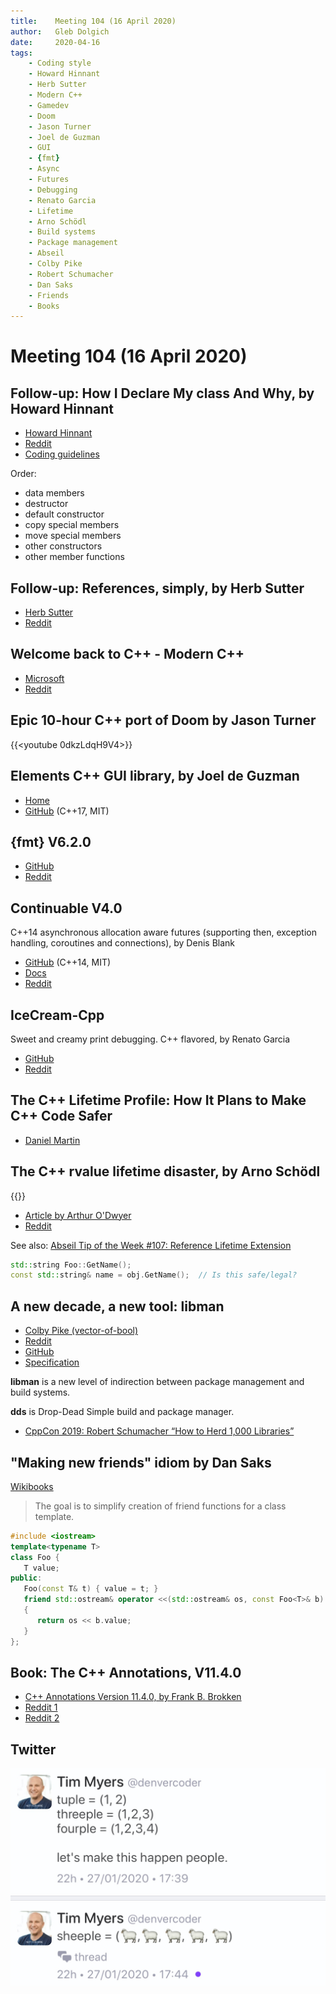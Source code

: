 ```yaml
---
title:    Meeting 104 (16 April 2020)
author:   Gleb Dolgich
date:     2020-04-16
tags:
    - Coding style
    - Howard Hinnant
    - Herb Sutter
    - Modern C++
    - Gamedev
    - Doom
    - Jason Turner
    - Joel de Guzman
    - GUI
    - {fmt}
    - Async
    - Futures
    - Debugging
    - Renato Garcia
    - Lifetime
    - Arno Schödl
    - Build systems
    - Package management
    - Abseil
    - Colby Pike
    - Robert Schumacher
    - Dan Saks
    - Friends
    - Books
---
```


# Meeting 104 (16 April 2020)

## Follow-up: How I Declare My class And Why, by Howard Hinnant

* [Howard Hinnant](http://howardhinnant.github.io/classdecl.html)
* [Reddit](https://www.reddit.com/r/cpp/comments/f918oz/how_i_declare_my_class_and_why_howard_e_hinnant/)
* [Coding guidelines](http://howardhinnant.github.io/coding_guidelines.html)

Order:

* data members
* destructor
* default constructor
* copy special members
* move special members
* other constructors
* other member functions

## Follow-up: References, simply, by Herb Sutter

* [Herb Sutter](https://herbsutter.com/2020/02/23/references-simply/)
* [Reddit](https://www.reddit.com/r/cpp/comments/f8jrfk/references_simply/)

## Welcome back to C++ - Modern C++

* [Microsoft](https://docs.microsoft.com/en-us/cpp/cpp/welcome-back-to-cpp-modern-cpp?view=vs-2019)
* [Reddit](https://www.reddit.com/r/programming/comments/g002s9/welcome_back_to_c/)

## Epic 10-hour C++ port of Doom by Jason Turner

{{<youtube 0dkzLdqH9V4>}}

## Elements C++ GUI library, by Joel de Guzman

* [Home](http://cycfi.github.io/elements/)
* [GitHub](https://github.com/cycfi/elements) (C++17, MIT)

## {fmt} V6.2.0

* [GitHub](https://github.com/fmtlib/fmt/releases/tag/6.2.0)
* [Reddit](https://www.reddit.com/r/cpp/comments/fvyixl/fmt_62_released_with_improved_error_reporting/)

## Continuable V4.0

C++14 asynchronous allocation aware futures (supporting then, exception handling, coroutines and connections), by Denis Blank

* [GitHub](https://github.com/Naios/continuable) (C++14, MIT)
* [Docs](https://naios.github.io/continuable/)
* [Reddit](https://www.reddit.com/r/cpp/comments/fw1dhx/continuable_40_released_zero_cost_futures_now/)

## IceCream-Cpp

Sweet and creamy print debugging. C++ flavored, by Renato Garcia

* [GitHub](https://github.com/renatoGarcia/icecream-cpp)
* [Reddit](https://www.reddit.com/r/cpp/comments/fun91l/icecreamcpp_a_c_helper_library_to_print_debugging/)

## The C++ Lifetime Profile: How It Plans to Make C++ Code Safer

* [Daniel Martin](https://pspdfkit.com/blog/2020/the-cpp-lifetime-profile/)

## The C++ rvalue lifetime disaster, by Arno Schödl

{{<youtube s9vBk5CxFyY>}}

* [Article by Arthur O'Dwyer](https://quuxplusone.github.io/blog/2020/03/04/rvalue-lifetime-disaster/)
* [Reddit](https://www.reddit.com/r/cpp/comments/fdi5pb/thoughts_on_the_c_rvalue_lifetime_disaster/)

See also: [Abseil Tip of the Week #107: Reference Lifetime Extension](https://abseil.io/tips/107)

```cpp
std::string Foo::GetName();
const std::string& name = obj.GetName();  // Is this safe/legal?
```

## A new decade, a new tool: **libman**

* [Colby Pike (vector-of-bool)](https://vector-of-bool.github.io/2020/01/06/new-decade.html)
* [Reddit](https://www.reddit.com/r/cpp/comments/ekwb4y/a_new_decade_a_new_tool/)
* [GitHub](https://github.com/vector-of-bool/libman)
* [Specification](https://api.csswg.org/bikeshed/?force=1&url=https://raw.githubusercontent.com/vector-of-bool/libman/develop/data/spec.bs)

**libman** is a new level of indirection between package management and build systems.

**dds** is Drop-Dead Simple build and package manager.

* [CppCon 2019: Robert Schumacher “How to Herd 1,000 Libraries”](https://youtu.be/Lb3hlLlHTrs)

## "Making new friends" idiom by Dan Saks

[Wikibooks](https://en.wikibooks.org/wiki/More_C%2B%2B_Idioms/Making_New_Friends)

> The goal is to simplify creation of friend functions for a class template.

```cpp
#include <iostream>
template<typename T>
class Foo {
   T value;
public:
   Foo(const T& t) { value = t; }
   friend std::ostream& operator <<(std::ostream& os, const Foo<T>& b)
   {
      return os << b.value;
   }
};
```

## Book: The C++ Annotations, V11.4.0

* [C++ Annotations Version 11.4.0, by Frank B. Brokken](http://www.icce.rug.nl/documents/cplusplus)
* [Reddit 1](https://www.reddit.com/r/cpp/comments/62lqfn/the_c_annotations_a_free_gpl_uptodate_c17/)
* [Reddit 2](https://www.reddit.com/r/cpp/comments/fqkf51/the_c_annotations_a_free_gpl_uptodate_c20/)

## Twitter

![](/img/threeple.jpeg)
